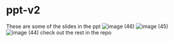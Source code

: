 # ppt-v2
These are some of the slides in the ppt ![image (46)](https://github.com/user-attachments/assets/b25af588-f56f-4645-97c0-0e555c738a4b)
![image (45)](https://github.com/user-attachments/assets/a257ee48-6773-429e-b04e-cd54767b783f)
![image (44)](https://github.com/user-attachments/assets/53262215-df87-4e9a-84bc-dcc9a309eb5f)
check out the rest in the repo
